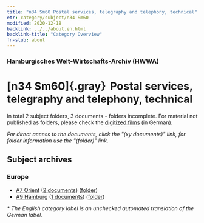 ```yaml
---
title: "n34 Sm60 Postal services, telegraphy and telephony, technical"
etr: category/subject/n34 Sm60
modified: 2020-12-18
backlink: ../../about.en.html
backlink-title: "Category Overview"
fn-stub: about
---
```


### Hamburgisches Welt-Wirtschafts-Archiv (HWWA)
# [n34 Sm60]{.gray}&#8201; Postal services, telegraphy and telephony, technical&#160; 





In total 2 subject folders, 3 documents - folders incomplete.
For material not published as folders, please check the [digitized films](/film/h1_sh) (in German).

_For direct access to the documents, click the "(xy documents)" link, for folder information use the "(folder)" link._

## Subject archives



### Europe

- [A7 Orient](../../../geo/about.en.html#A7) (<a href="https://dfg-viewer.de/show/?tx_dlf[id]=https://pm20.zbw.eu/mets/sh/1409xx/140902/1456xx/145675/public.mets.en.xml" target="_blank">2 documents</a>) ([folder](http://purl.org/pressemappe20/folder/sh/140902,145675))
- [A9 Hamburg](../../../geo/about.en.html#A9) (<a href="https://dfg-viewer.de/show/?tx_dlf[id]=https://pm20.zbw.eu/mets/sh/1409xx/140905/1456xx/145675/public.mets.en.xml" target="_blank">1 documents</a>) ([folder](http://purl.org/pressemappe20/folder/sh/140905,145675))


_* The English category label is an unchecked automated translation of the German label._

